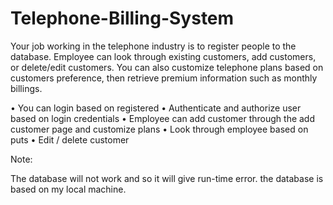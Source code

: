 # Telephone-Billing-System

Your job working in the telephone industry is to register people to the database. Employee can look through existing customers, add customers, or delete/edit customers. You can also customize telephone plans based on customers preference, then retrieve premium information such as monthly billings.

•	You can login based on registered 
•	Authenticate and authorize user based on login credentials
•	Employee can add customer through the add customer page and customize plans
•	Look through employee based on puts
•	Edit / delete customer

Note:

The database will not work and so it will give run-time error. the database is based on my local machine. 
